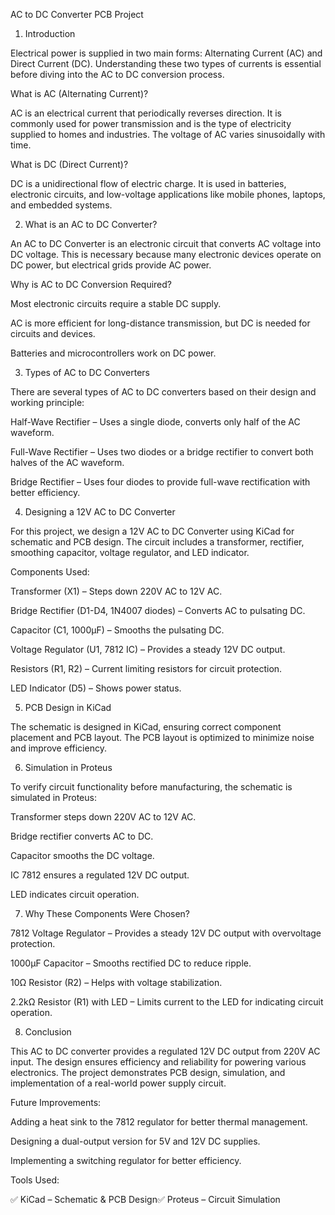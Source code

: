 AC to DC Converter PCB Project

1. Introduction

Electrical power is supplied in two main forms: Alternating Current (AC) and Direct Current (DC). Understanding these two types of currents is essential before diving into the AC to DC conversion process.

What is AC (Alternating Current)?

AC is an electrical current that periodically reverses direction. It is commonly used for power transmission and is the type of electricity supplied to homes and industries. The voltage of AC varies sinusoidally with time.

What is DC (Direct Current)?

DC is a unidirectional flow of electric charge. It is used in batteries, electronic circuits, and low-voltage applications like mobile phones, laptops, and embedded systems.

2. What is an AC to DC Converter?

An AC to DC Converter is an electronic circuit that converts AC voltage into DC voltage. This is necessary because many electronic devices operate on DC power, but electrical grids provide AC power.

Why is AC to DC Conversion Required?

Most electronic circuits require a stable DC supply.

AC is more efficient for long-distance transmission, but DC is needed for circuits and devices.

Batteries and microcontrollers work on DC power.

3. Types of AC to DC Converters

There are several types of AC to DC converters based on their design and working principle:

Half-Wave Rectifier – Uses a single diode, converts only half of the AC waveform.

Full-Wave Rectifier – Uses two diodes or a bridge rectifier to convert both halves of the AC waveform.

Bridge Rectifier – Uses four diodes to provide full-wave rectification with better efficiency.

4. Designing a 12V AC to DC Converter

For this project, we design a 12V AC to DC Converter using KiCad for schematic and PCB design. The circuit includes a transformer, rectifier, smoothing capacitor, voltage regulator, and LED indicator.

Components Used:

Transformer (X1) – Steps down 220V AC to 12V AC.

Bridge Rectifier (D1-D4, 1N4007 diodes) – Converts AC to pulsating DC.

Capacitor (C1, 1000µF) – Smooths the pulsating DC.

Voltage Regulator (U1, 7812 IC) – Provides a steady 12V DC output.

Resistors (R1, R2) – Current limiting resistors for circuit protection.

LED Indicator (D5) – Shows power status.

5. PCB Design in KiCad

The schematic is designed in KiCad, ensuring correct component placement and PCB layout. The PCB layout is optimized to minimize noise and improve efficiency.

6. Simulation in Proteus

To verify circuit functionality before manufacturing, the schematic is simulated in Proteus:

Transformer steps down 220V AC to 12V AC.

Bridge rectifier converts AC to DC.

Capacitor smooths the DC voltage.

IC 7812 ensures a regulated 12V DC output.

LED indicates circuit operation.

7. Why These Components Were Chosen?

7812 Voltage Regulator – Provides a steady 12V DC output with overvoltage protection.

1000µF Capacitor – Smooths rectified DC to reduce ripple.

10Ω Resistor (R2) – Helps with voltage stabilization.

2.2kΩ Resistor (R1) with LED – Limits current to the LED for indicating circuit operation.

8. Conclusion

This AC to DC converter provides a regulated 12V DC output from 220V AC input. The design ensures efficiency and reliability for powering various electronics. The project demonstrates PCB design, simulation, and implementation of a real-world power supply circuit.

Future Improvements:

Adding a heat sink to the 7812 regulator for better thermal management.

Designing a dual-output version for 5V and 12V DC supplies.

Implementing a switching regulator for better efficiency.

Tools Used:

✅ KiCad – Schematic & PCB Design✅ Proteus – Circuit Simulation
